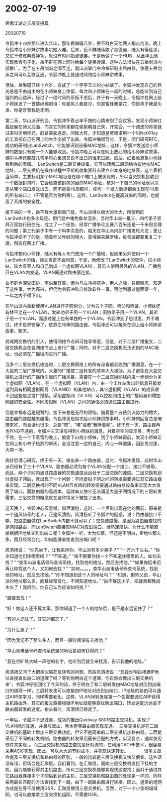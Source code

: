 # 2002-07-19

笑傲江湖之三层交换篇

20020719

令狐冲十四岁那年进入华山，那年岳琳珊八岁，岳不群白天给两人指点剑法，晚上令狐冲给小师妹讲故事哄她入睡。后来，岳不群陆续收了劳德诺，陆大有等徒弟，又忙于修炼紫霞神功，就没有时间指点徒弟。于是他做了一个HUB，从此华山派实现教育电子化，岳不群在网上同时给每个徒弟授课，这种方法很快在五岳剑派内部推广。为了在五岳剑派之间互连，嵩山派掌门左冷禅研制出路由器，使得五岳剑派之间可以互联互通。令狐冲晚上就通过网络给小师妹讲故事。　

很快，岳琳珊已经十六岁，变成了一个亭亭玉立的小姑娘了。令狐冲发现自己的目光总是不由自主的在小师妹身上停留，每次和小师妹在一起的时候，总能听到自己强烈的心跳声，经过了一段时间的茶饭不思后，终于有一天晚上，令狐冲在网上给小师妹发了一首情绵绵的诗：你是风儿我是沙，你是蜜蜂我是花，你是梳子我是头发，你是牙膏我是牙刷。　

第二天，华山派开例会，令狐冲怀着忐率不按的心情来到了会议室，发现小师妹红着脸躲在师父后面，而其它的师弟都在偷偷朝自己笑，开完会，一个调皮的师弟就过来叫牙刷师兄，赶紧蒙面逃走。问陆大有，才知道是劳德诺用一个叫NetXRay的工具把自己在网上的大作全抓了出来。令狐冲悔恨万分，于是，闭门研究RFC，成功的研制出LanSwitch。它能够识别设备MAC地址，这样，令狐冲发送给小师妹的数据只有她一个人能够收到。令狐冲晚上可以在网上放心的给小师妹讲故事，偶尔手痒还能敲几句平时心里想又说不出口的话来过瘾，然后，红着脸想象小师妹看到后的表情。　LanSwitch是二层交换设备，它可以理解二层网络协议地址MAC地址。二层交换机在操作过程中不断的收集资料去建立它本身的地址表，这个表相当简单，主要标明某个MAC地址是在哪个端口上被发现的，所以当交换机接收到一个数据封包时，它会检查该封包的目的MAC地址，核对一下自己的地址表以决定从哪个端口发送出去。而不是象HUB那样，任何一个发方数据都会出现在HUB的所有端口上（不管是否为你所需）。这样，LanSwitch在提高效率的同时，也提高了系统的安全性。　

接下来的一年，岳不群大量招收门徒，华山派得以极大的壮大，所使用的LanSwitch也多次级连。但门徒中难免鱼龙混杂，当时华山派一批三、四代弟子崇拜万里独行田伯光，成立了一个田协，经常广播争论比赛八百米还是一千米很合理的问题；第三代弟子中有一个叫李洪至的，每天在华山派内部广播发轮大法；更让令狐冲受不了的是，随着师父年龄的增大，变得越来越罗嗦，每句话都要重复二十遍，然后在网上广播。

令狐冲想和小师妹，陆大有等人专门使用一个广播域，但如果另外使用一个LanSwitch的话，师父肯定不会同意，于是，他修改了LanSwitch的软件，把小师妹，陆大有等人和自己划成一个虚拟网VLAN），其它人使用另外的VLAN，广播包只在VLAN内发送，VLAN间通过路由器连接。

岳不群也深受田协，李洪至其害，但为与左冷禅抗争，用人之际，只能隐忍，知道了这件事，大为高兴，但仍为令狐冲私自修改软件一事，罚他到思过崖面壁一年，一年之内不得下山。

在华山派内重新使用VLAN进行子网划分，分为五个子网，师父和师娘，小师妹还有林平之在一个VLAN，发轮功弟子用一个VLAN；田协弟子用一个VLAN，其弟子用一个VLAN，而思过崖上也有单独的一个VLAN。令狐冲到了思过崖，并不难过，终于世界安静了，依靠左冷禅的路由器，令狐冲还可以每天在网上给小师妹讲故事，聊天。

局域网交换机的引入，使得网络节点间可独享带宽，但是，对于二层广播报文，二层交换机会在各网络节点上进行广播；同时，对于二层交换机无法识别的MAC地址，也必须在广播域内进行广播。

当多个二层交换机级连时，二层交换网络上的所有设备都会收到广播消息。在一个大型的二层广播域内，大量的广播使二层转发的效率大大减低，为了避免在大型交换机上进行的广播所引起的广播风暴，需要在一个二层交换网络内进一步划分为多个虚拟网（VLAN）。在一个虚拟网（VLAN）内，由一个工作站发出的信息只能发送到具有相同虚拟网号（VLANID）的其他站点，其它虚拟网（VLAN）的成员收不到这些信息或广播帧。采用虚拟网（VLAN）可以控制网络上的广播风暴和增加网络的安全性。不同虚拟网（VLAN）之间的通信必须通过路由器进行。

但是幸福永远是短暂的，接下来总是无尽的烦恼。随着整个五岳剑派势力的增大，路由器的速度越来越慢。令狐冲发现每次给小师妹讲故事时，小师妹的回答总是珊珊来吃，而且话也很少，总是“嗯”，“噢”或者“我听着呢”。终于有一天，路由器再也PING不通的，令狐冲三天没有得到小师妹的消息，对着空空的显示屏，再也忍不住，在一个下着雪的晚上，偷偷下山找小师妹，到了小师妹窗前，发现小师妹正在网上和小林子热烈的聊天，全没注意一边的自己，内心一阵酸痛，回到思过崖，大病一场。

病好后潜心研究，终于有一天，做出来一个路由器，这时，令狐冲发现，此时华山派已经有了三十个VLAN，路由器必须为每个VLAN分配一个接口，接口不够用，而且，两个子网内通过路由器的交换速度远远低于二层交换的速度。二层交换机划分虚拟子网后，就出现了一个问题：不同虚拟子网之间的转发需要通过其它路由器来实现。二层交换机的不同VLAN节点间的转发需要通过路由器设备来实现大大浪费了端口，而路由器的高成本，低效率又使它无法满足大量子网情况下的三层转发需求，三层交换的概念就在这种情况下被提了出来。

这天晚上，令狐冲心灰意懒，借酒消愁，这时，一个黑影出现在他的面前，原来是一个道风仙骨的老人，正是风清扬。风清扬听了令狐冲的疑惑，说：路由器接口不够，把路由器做在LanSwitch内部不就可以了；交换速度慢，是因为路由器查找的是网段路由，而LanSwitch直接查MAC对应出端口，当然速度快。为什么不能直接根据IP地址查到出端口呢？令狐冲一听，大为仰慕，但还是不明白，IP地址那么多，而且经常变化，如何能够直接查到出端口呢？

风清扬说： “你先坐下，让我来问你，华山派有多少弟子？” “一万六千左右。” “你全知道他们住哪里吗？” “不知道。” “岳不群要你找一个不知道住哪里的人，如何去找？” “查华山派电话号码查询系统，找到他的地址，然后去找他。” “如果你回来后再让你找这个人，又如何去找？” “如何。。。。，查华山派电话号码查询系统，找到他的地址，然后去找他。” “你不知道到这个人的地址吗？” “知道，但师父说，华山派的地址那么多，而且经常变化，不用知道地址。” “岳不群这小子，把徒弟都教成木头了！我问你，你自己认为应该如何找？”

“直接去找！”　

“好！你这人还不算太苯。那你知道了一个人的地址后，是不是永远记住了？”　

“有的人记住了。其它的都忘了。”　

“为什么忘了？”　

“因为我记不了那么多人，而且一段时间没有去找他。”　

“华山派电话号码查询系统里的地址是如何获得的？”　

“我在空旷处大喊一声他的名字，他听到后就会来找我，告诉我他的地址。”　

风清扬又问了大把类似脑筋急转弯的问题，然后风清扬说：“现在你明白根据IP地址直接查出端口的道理了吗？等到你明白这个道理，你自然会做出三层交换机来”，令狐冲仔细回忆了今天的话，终于明白了和二层转发由MAC地址对应到出端口的道理一样，三层转发也可以直接由IP地址对应到出端口，IP地址的路由可以通过ARP来学习，同样需要老化。这样，VLAN间转发除第一个包需要通过ARP获得主机路由外，其它的报文直接根据IP地址就能够查找到出端口，转发速度远远高于路由器转发的速度。抬头看时，风清扬已经走了。　

一年后，令狐冲下思过崖，成功的推出Quidway S8016路由交换机。实现了VLAN间的互通，并且与嵩山，黑木崖等路由器实现互通。　三层交换机是在二层交换机的基础上增加三层交换功能，但它不是简单的二层交换机加路由器，二而是采用了不同的转发机制。路由器的转发采用最长匹配的方式，实现复杂，通常使用软件来实现，。而三层交换机的路由查找是针对流的，它利用CACHE技术，很容易采用ASIC实现，因此，可以大大的节约成本，并实现快速转发。 　 　　很多文章会提及三层交换机和路由器的区别，一般的比较是三层交换机又快又便宜。这些话没有错，但场合是汇聚层。我们看到，在汇聚层，面向三层交换机直接下挂的主机，因为能够获得其主机路由，所以三层交换机能够实现快速查找；而对于通过其它路由器连接多个子网后到达的主机，三层交换机和路由器的处理是一样的，同样采用最长匹配的方法查找到下一跳，由下一跳路由器进行转发。因此，通常的组网方式是在骨干层使用GSR，汇聚层使用三层交换机。当然，对于一个小型的城域网，也可以直接拿三层交换机组网，不需要GSR。

